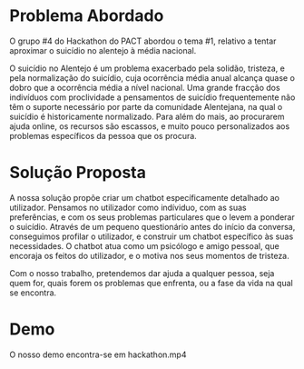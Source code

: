 # Problema Abordado
O grupo #4 do Hackathon do PACT abordou o tema #1, relativo a tentar aproximar o suicídio no alentejo à média nacional.
 
O suicídio no Alentejo é um problema exacerbado pela solidão, tristeza, e pela normalização do suicídio, cuja ocorrência média anual alcança quase o dobro que a ocorrência média a nível nacional. Uma grande fracção dos indivíduos com proclividade a pensamentos de suicídio frequentemente não têm o suporte necessário por parte da comunidade Alentejana, na qual o suicídio é historicamente normalizado. Para além do mais, ao procurarem ajuda online, os recursos são escassos, e muito pouco personalizados aos problemas específicos da pessoa que os procura.

# Solução Proposta

A nossa solução propõe criar um chatbot específicamente detalhado ao utilizador. Pensamos no utilizador como indíviduo, com as suas preferências, e com os seus problemas particulares que o levem a ponderar o suicídio. Através de um pequeno questionário antes do início da conversa, conseguimos profilar o utilizador, e construir um chatbot específico às suas necessidades.
O chatbot atua como um psicólogo e amigo pessoal, que encoraja os feitos do utilizador, e o motiva nos seus momentos de tristeza. 

Com o nosso trabalho, pretendemos dar ajuda a qualquer pessoa, seja quem for, quais forem os problemas que enfrenta, ou a fase da vida na qual se encontra.

# Demo

O nosso demo encontra-se em hackathon.mp4
